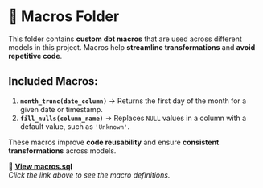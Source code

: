 # 📂 Macros Folder

This folder contains **custom dbt macros** that are used across different models in this project. Macros help **streamline transformations** and **avoid repetitive code**.

## Included Macros:
1. **`month_trunc(date_column)`** → Returns the first day of the month for a given date or timestamp.
2. **`fill_nulls(column_name)`** → Replaces `NULL` values in a column with a default value, such as `'Unknown'`.

These macros improve **code reusability** and ensure **consistent transformations** across models.

📄 **[View macros.sql](macros.sql)**  
_Click the link above to see the macro definitions._
